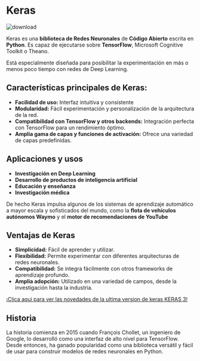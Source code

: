 # Keras
![download](https://github.com/ManuelMorenoNeria/NeuralNetworks/assets/114908218/edb7ba9a-8359-4bec-909f-d780742d2bb6)

Keras es una **biblioteca de Redes Neuronales** de **Código Abierto** escrita en **Python**. Es capaz de ejecutarse sobre **TensorFlow**, Microsoft Cognitive Toolkit o Theano.​

Está especialmente diseñada para posibilitar la experimentación en más o menos poco tiempo con redes de Deep Learning.

## Características principales de Keras:
- **Facilidad de uso:** Interfaz intuitiva y consistente
- **Modularidad:** Fácil experimentación y personalización de la arquitectura de la red.
- **Compatibilidad con TensorFlow y otros backends:** Integración perfecta con TensorFlow para un rendimiento óptimo.
- **Amplia gama de capas y funciones de activación:** Ofrece una variedad de capas predefinidas.


## Aplicaciones y usos
- **Investigación en Deep Learning** 
- **Desarrollo de productos de inteligencia artificial**
- **Educación y enseñanza** 
- **Investigación médica** 

De hecho Keras impulsa algunos de los sistemas de aprendizaje automático a mayor escala y sofisticados del mundo, como la **flota de vehículos autónomos Waymo** y el **motor de recomendaciones de YouTube**

## Ventajas de Keras
- **Simplicidad:** Fácil de aprender y utilizar.
- **Flexibilidad:** Permite experimentar con diferentes arquitecturas de redes neuronales.
- **Compatibilidad:** Se integra fácilmente con otros frameworks de aprendizaje profundo.
- **Amplia adopción:** Utilizado en una variedad de campos, desde la investigación hasta la industria.

[¡Clica aqui para ver las novedades de la ultima version de keras KERAS 3!](/ESP/keras3.md)

## Historia
La historia comienza en 2015 cuando François Chollet, un ingeniero de Google, lo desarrolló como una interfaz de alto nivel para TensorFlow. Desde entonces, ha ganado popularidad como una biblioteca versátil y fácil de usar para construir modelos de redes neuronales en Python.
